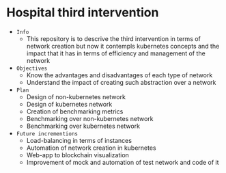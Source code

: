 # Hospital third intervention
- `Info`
  - This repository is to descrive the third intervention in terms of network creation but now it contempls kubernetes concepts and the impact that it has in terms of efficiency and management of the network
- `Objectives`
  - Know the advantages and disadvantages of each type of network
  - Understand the impact of creating such abstraction over a network
- `Plan`
  - Design of non-kubernetes network
  - Design of kubernetes network
  - Creation of benchmarking metrics
  - Benchmarking over non-kubernetes network
  - Benchmarking over kubernetes network
- `Future incrementions`
  - Load-balancing in terms of instances
  - Automation of network creation in kubernetes
  - Web-app to blockchain visualization
  - Improvement of mock and automation of test network and code of it